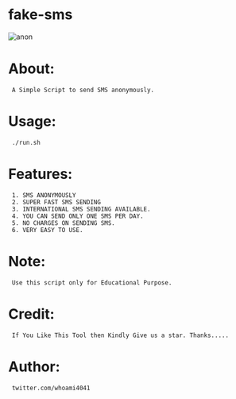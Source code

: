 # fake-sms
![anon](https://user-images.githubusercontent.com/82051128/120183965-d94bc000-c229-11eb-9154-1f6f51925913.png)

# About:
     A Simple Script to send SMS anonymously.

# Usage:
     ./run.sh

# Features:
     1. SMS ANONYMOUSLY
     2. SUPER FAST SMS SENDING
     3. INTERNATIONAL SMS SENDING AVAILABLE.
     4. YOU CAN SEND ONLY ONE SMS PER DAY.
     5. NO CHARGES ON SENDING SMS.
     6. VERY EASY TO USE.
     
# Note:
     Use this script only for Educational Purpose.
     
 
# Credit:
     If You Like This Tool then Kindly Give us a star. Thanks.....
     
# Author:
     twitter.com/whoami4041
